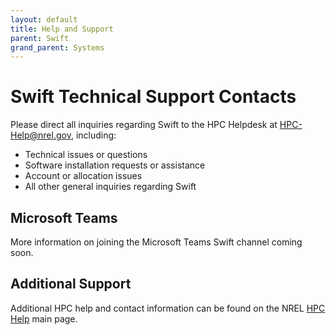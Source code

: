 ```yaml
---
layout: default
title: Help and Support
parent: Swift
grand_parent: Systems
---
```

# Swift Technical Support Contacts
Please direct all inquiries regarding Swift to the HPC Helpdesk at [HPC-Help@nrel.gov](mailto://hpc-help@nrel.gov), including:

* Technical issues or questions
* Software installation requests or assistance
* Account or allocation issues 
* All other general inquiries regarding Swift

## Microsoft Teams
More information on joining the Microsoft Teams Swift channel coming soon.

## Additional Support
Additional HPC help and contact information can be found on the NREL [HPC Help](https://www.nrel.gov/hpc/help.html) main page.

